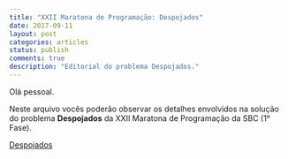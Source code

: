 ```yaml
---
title: "XXII Maratona de Programação: Despojados"
date: 2017-09-11
layout: post
categories: articles
status: publish
comments: true
description: "Editorial do problema Despojados."
---
```


Olá pessoal.

Neste arquivo vocês poderão observar os detalhes envolvidos na solução do problema __Despojados__ da XXII Maratona de Programação da SBC (1° Fase).


[Despojados]({{site.url}}/assets/22-maratona-de-programacao/editorial/despojados.pdf)
